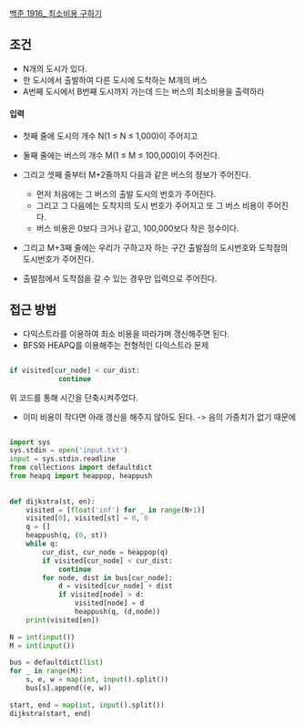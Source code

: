 
[백준 1916_ 최소비용 구하기](https://www.acmicpc.net/problem/1916)


## 조건

- N개의 도시가 있다.
- 한 도시에서 출발하여 다른 도시에 도착하는 M개의 버스
- A번째 도시에서 B번째 도시까지 가는데 드는 버스의 최소비용을 출력하라



#### 입력

- 첫째 줄에 도시의 개수 N(1 ≤ N ≤ 1,000)이 주어지고 
- 둘째 줄에는 버스의 개수 M(1 ≤ M ≤ 100,000)이 주어진다. 
- 그리고 셋째 줄부터 M+2줄까지 다음과 같은 버스의 정보가 주어진다. 
	- 먼저 처음에는 그 버스의 출발 도시의 번호가 주어진다. 
	- 그리고 그 다음에는 도착지의 도시 번호가 주어지고 또 그 버스 비용이 주어진다. 
	- 버스 비용은 0보다 크거나 같고, 100,000보다 작은 정수이다.

- 그리고 M+3째 줄에는 우리가 구하고자 하는 구간 출발점의 도시번호와 도착점의 도시번호가 주어진다. 
- 출발점에서 도착점을 갈 수 있는 경우만 입력으로 주어진다.




## 접근 방법

- 다익스트라를 이용하여 최소 비용을 따라가며 갱신해주면 된다.
- BFS와 HEAPQ를 이용해주는 전형적인 다익스트라 문제

```python

if visited[cur_node] < cur_dist:  
            continue  
```

위 코드를 통해 시간을 단축시켜주었다.
- 이미 비용이 작다면 아래 갱신을 해주지 않아도 된다. -> 음의 가중치가 없기 때문에


```python

import sys  
sys.stdin = open('input.txt')  
input = sys.stdin.readline  
from collections import defaultdict  
from heapq import heappop, heappush  
  
  
def dijkstra(st, en):  
    visited = [float('inf') for _ in range(N+1)]  
    visited[0], visited[st] = 0, 0  
    q = []  
    heappush(q, (0, st))  
    while q:  
        cur_dist, cur_node = heappop(q)  
        if visited[cur_node] < cur_dist:  
            continue  
        for node, dist in bus[cur_node]:  
            d = visited[cur_node] + dist  
            if visited[node] > d:  
                visited[node] = d  
                heappush(q, (d,node))  
    print(visited[en])  
  
N = int(input())  
M = int(input())  
  
bus = defaultdict(list)  
for _ in range(M):  
    s, e, w = map(int, input().split())  
    bus[s].append((e, w))  
  
start, end = map(int, input().split())  
dijkstra(start, end)

```